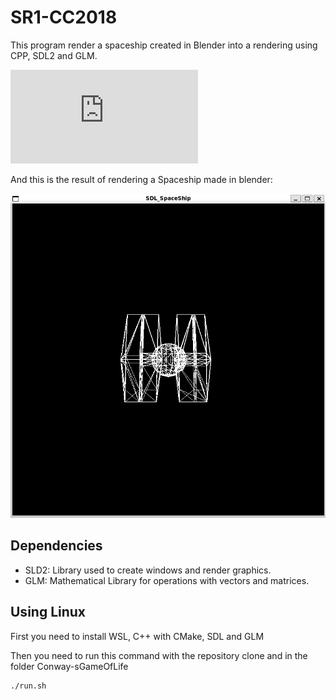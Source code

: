 # SR1-CC2018
This program render a spaceship created in Blender into a rendering using CPP, SDL2 and GLM.



![Spaceship](https://github.com/JDgomez2002/SR1-CC2018/blob/main/StarFighter.pdf)

And this is the result of rendering a Spaceship made in blender:

![SpaceShip](StarFighter.png)

## Dependencies
- SLD2: Library used to create windows and render graphics.
- GLM: Mathematical Library for operations with vectors and matrices.

## Using Linux

First you need to install WSL, C++ with CMake, SDL and GLM

Then you need to run this command with the repository clone and in the folder Conway-sGameOfLife

```shell
./run.sh
```

